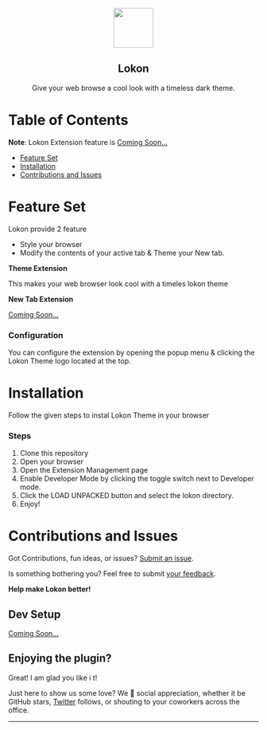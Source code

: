 <p align="center">
  <img src="assets/icon.png" width="80" />
  <h2 align="center"> Lokon </h2>
</p>

<p align="center">Give your web browse a cool look with a timeless dark theme.</p>

<!-- # Doki Theme Web
| Google Chrome                                                   | Microsoft Edge                                          | Brave                                                                   |
|-----------------------------------------------------------------|---------------------------------------------------------|-------------------------------------------------------------------------| -->

# Table of Contents

**Note**: Lokon Extension feature is [Coming Soon...](#)

- [Feature Set](#feature-set)
- [Installation](#installation)
  <!-- - [Google Chrome](#google-chrome)
  - [Microsoft Edge](#microsoft-edge)
  - [Brave](#brave) -->
- [Contributions and Issues](#contributions-and-issues)

    
# Feature Set

Lokon provide 2 feature 
  - Style your browser
  - Modify the contents of your active tab & Theme your New tab.

**Theme Extension**

This makes your web browser look cool with a timeles lokon theme

**New Tab Extension**

[Coming Soon...](#)

<!-- This extension overrides your New Tab, and replaces it with a tab whose background has the official Doki Theme asset.
It also can inject styles into ever tab to theme the: Scroll Bar & Selection text, to match your selected theme. -->

### Configuration

You can configure the extension by opening the popup menu & clicking the Lokon Theme logo located at the top.

# Installation

Follow the given steps to instal Lokon Theme in your browser

<!-- We have to provide vide for better understanding -->

### Steps
1. Clone this repository
1. Open your browser
1. Open the Extension Management page
1. Enable Developer Mode by clicking the toggle switch next to Developer mode.
1. Click the LOAD UNPACKED button and select the lokon directory.
1. Enjoy!


# Contributions and Issues

Got Contributions, fun ideas, or issues? [Submit an issue](https://github.com/aliaaquib/lokon/issues/new).  

Is something bothering you? Feel free to submit [your feedback](https://github.com/aliaaquib/lokon/issues/new).

**Help make Lokon better!**

## Dev Setup
[Coming Soon...](#)

## Enjoying the plugin?
Great! I am glad you like i t!

Just here to show us some love? We 💛 social appreciation, whether it be GitHub stars, [Twitter](https://twitter.com/imaaquibali) follows, or shouting to your coworkers across the office.

---